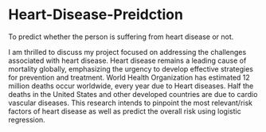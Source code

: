 # Heart-Disease-Preidction
To predict whether the person is suffering from heart disease or not.

I am thrilled to discuss my project focused on addressing the challenges associated with heart disease. Heart disease remains a leading cause of mortality globally, emphasizing the urgency to develop effective strategies for prevention and treatment. World Health Organization has  estimated 12 million deaths occur worldwide, every year due to Heart diseases. Half the deaths in the United States and other developed countries are due to cardio vascular diseases. This research intends to pinpoint the most relevant/risk factors of heart disease as well as predict the overall risk using logistic regression.

